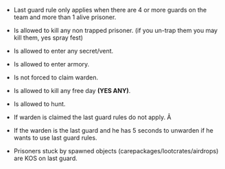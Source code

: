 * Last guard rule only applies when there are 4 or more guards on the team and more than 1 alive prisoner.

* Is allowed to kill any non trapped prisoner. (if you un-trap them you may kill them, yes spray fest)

* Is allowed to enter any secret/vent.

* Is allowed to enter armory.

* Is not forced to claim warden.

* Is allowed to kill any free day **(YES ANY)**.

* Is allowed to hunt.

* If warden is claimed the last guard rules do not apply. Â 

* If the warden is the last guard and he has 5 seconds to unwarden if he wants to use last guard rules.

* Prisoners stuck by spawned objects (carepackages/lootcrates/airdrops) are KOS on last guard.
